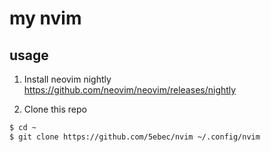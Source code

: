 # my nvim
## usage
1. Install neovim nightly  
https://github.com/neovim/neovim/releases/nightly

2. Clone this repo
```bash
$ cd ~
$ git clone https://github.com/5ebec/nvim ~/.config/nvim
```
